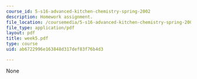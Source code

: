 ```yaml
---
course_id: 5-s16-advanced-kitchen-chemistry-spring-2002
description: Homework assignment.
file_location: /coursemedia/5-s16-advanced-kitchen-chemistry-spring-2002/ab6722996e163848d317def83f76b4d3_week5.pdf
file_type: application/pdf
layout: pdf
title: week5.pdf
type: course
uid: ab6722996e163848d317def83f76b4d3

---
```

None